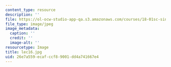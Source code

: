 ```yaml
---
content_type: resource
description: ''
file: https://ol-ocw-studio-app-qa.s3.amazonaws.com/courses/18-01sc-single-variable-calculus-fall-2010/26e7a559ecafccf89001dd4a741667e4_lec16.jpg
file_type: image/jpeg
image_metadata:
  caption: ''
  credit: ''
  image-alt: ''
resourcetype: Image
title: lec16.jpg
uid: 26e7a559-ecaf-ccf8-9001-dd4a741667e4
---
```

